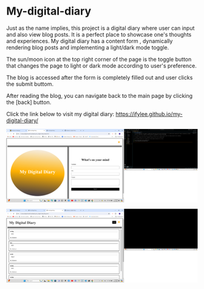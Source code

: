 # My-digital-diary
Just as the name implies, this project is a digital diary where user can input and also view blog posts. It is a perfect place to showcase one's thoughts and experiences. My digital diary has a content form , dynamically rendering blog posts and implementing a light/dark mode toggle.

The sun/moon icon at the top right corner of the page is the toggle button that changes the page to light or dark mode according to user's preference. 

The blog is accessed after the form is completely filled out and user clicks the submit buttom.

After reading the blog, you can navigate back to the main page by clicking the [back] button.

Click the link below to visit my digital diary:
https://ifylee.github.io/my-digital-diary/

![front view of my digital page](image-1.png)

![back page of my digital diary](image-4.png)


